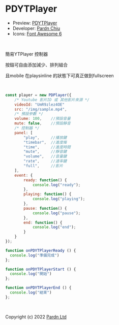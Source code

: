# PDYTPlayer

- Preview: [PDYTPlayer](https://pardnchiu.github.io/PDYTPlayer/)
- Developer: [Pardn Chiu](mailto:chiuchingwei@icloud.com)
- Icons: [Font Awesome 6](https://fontawesome.com)

<br>

簡易YTPlayer 控制器<br>

按鈕可自由添加減少、排列組合<br>

且mobile 在playsinline 的狀態下可真正做到fullscreen<br>

<br>


```Javascript
const player = new PDPlayer({
    /* Youtube 影片ID 或 其他影片來源 */
    videoId: "UmR9zlez4OE"
    src: "/img/sample.mp4",
    /* 預設參數 */
    volume: 100,    //預設音量
    mute: false,    //預設靜音
    /* 控制器 */
    panel: [
        "play",     //播放鍵
        "timebar",  //進度條
        "time",     //進度時間
        "mute",     //靜音鍵
        "volume",   //音量鍵
        "rate",     //速率鍵
        "full",     //影片
    ],
    event: {
        ready: function() {
            console.log("ready");
        },
        playing: function() {
            console.log("playing");
        },
        pause: function() {
            console.log("pause");
        },
        end: function() {
            console.log("end");
        }
    }
});

function onPDYTPlayerReady () {
  console.log("準備完成")
};

function onPDYTPlayerStart () {
  console.log("開始")
};

function onPDYTPlayerEnd () {
  console.log("結束")
};
```
<br>

Copyright (c) 2022 [Pardn Ltd](mailto:mail@pardn.ltd)
